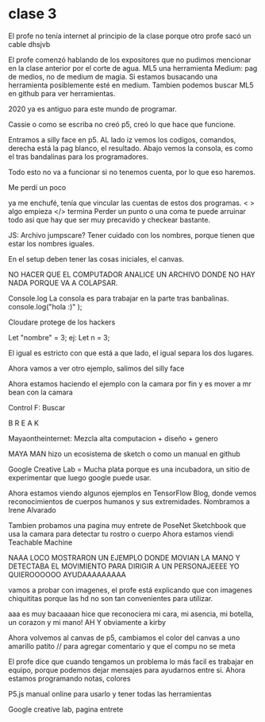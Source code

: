 # clase 3

El profe no tenía internet al principio de la clase porque otro profe sacó un cable dhsjvb


El profe comenzó hablando de los expositores que no pudimos mencionar en la clase anterior por el corte de agua.
ML5 una herramienta 
Medium: pag de medios, no de medium de magia. Si estamos busacando una herramienta posiblemente esté en medium.
Tambien podemos buscar ML5 en github para ver herramientas.

2020 ya es antiguo para este mundo de programar.

Cassie o como se escriba no creó p5, creó lo que hace que funcione.

Entramos a silly face en p5.
AL lado iz vemos los codigos, comandos, derecha está la pag blanco, el resultado. 
Abajo vemos la consola, es como el tras bandalinas para los programadores. 

Todo esto no va a funcionar si no tenemos cuenta, por lo que eso haremos.

Me perdí un poco

ya me enchufé, tenía que vincular las cuentas de estos dos programas.
 < > algo empieza </> termina
 Perder un punto o una coma te puede arruinar todo asi que hay que ser muy precavido y checkear bastante.

 JS: Archivo jumpscare? 
 Tener cuidado con los nombres, porque tienen que estar los nombres iguales.

 En el setup deben tener las cosas iniciales, el canvas.

 NO HACER QUE EL COMPUTADOR ANALICE UN ARCHIVO DONDE NO HAY NADA PORQUE VA A COLAPSAR.

 Console.log La consola es para trabajar en la parte tras banbalinas.
 console.log("hola :)" );


 Cloudare protege de los hackers

 Let "nombre" = 3;
 ej: Let n = 3;

 El igual es estricto con que está a que lado, el igual separa los dos lugares.


 Ahora vamos a ver otro ejemplo, salimos del silly face

 Ahora estamos haciendo el ejemplo con la camara por fin y es mover a mr bean con la camara

 Control F: Buscar

 B R E A K 

 
 Mayaontheinternet: Mezcla alta computacion + diseño + genero

MAYA MAN hizo un ecosistema de sketch o como un manual en github

Google Creative Lab = Mucha plata porque es una incubadora, un sitio de experimentar que luego google puede usar.

Ahora estamos viendo algunos ejemplos en TensorFlow Blog, donde vemos reconocimientos de cuerpos humanos y sus extremidades.
Nombramos a Irene Alvarado

Tambien probamos una pagina muy entrete de PoseNet Sketchbook que usa la camara para detectar tu rostro o cuerpo
Ahora estamos viendi Teachable Machine

NAAA LOCO MOSTRARON UN EJEMPLO DONDE MOVIAN LA MANO Y DETECTABA EL MOVIMIENTO PARA DIRIGIR A UN PERSONAJEEEE YO QUIEROOOOOO AYUDAAAAAAAAA

vamos a probar con imagenes, el profe está explicando que con imagenes chiquititas porque las hd no son tan convenientes para utilizar.

aaa es muy bacaaaan hice que reconociera mi cara, mi asencia, mi botella, un corazon y mi mano! 
AH Y obviamente a kirby


Ahora volvemos al canvas de p5, cambiamos el color del canvas a uno amarillo patito
// para agregar comentario y que el compu no se meta


El profe dice que cuando tengamos un problema lo más facil es trabajar en equipo, porque podemos dejar mensajes para ayudarnos entre si.
Ahora estamos programando notas, colores 

P5.js manual online para usarlo y tener todas las herramientas

Google creative lab, pagina entrete

